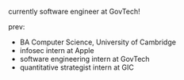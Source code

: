currently software engineer at GovTech!

prev:
- BA Computer Science, University of Cambridge
- infosec intern at Apple 
- software engineering intern at GovTech
- quantitative strategist intern at GIC


